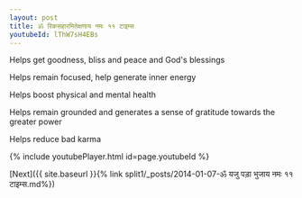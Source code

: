 ```yaml
---
layout: post
title: ॐ रिकसहारमितेक्षणाय नमः ११ टाइम्स
youtubeId: lThW7sH4EBs
---
```

 
 
Helps get goodness, bliss and peace and God's blessings
 
Helps remain focused, help generate inner energy 
 
Helps boost physical and mental health 
 
Helps remain grounded and generates a sense of gratitude towards the greater power 
 
Helps reduce bad karma
 
 
 
 


{% include youtubePlayer.html id=page.youtubeId %}
 
[Next]({{ site.baseurl }}{% link  split1/_posts/2014-01-07-ॐ यजु पड़ा भुजाय नमः ११ टाइम्स.md%})
 
